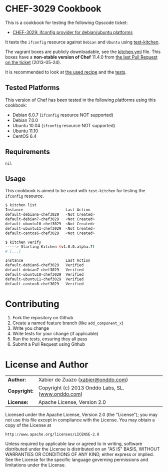 CHEF-3029 Cookbook
==================

This is a cookbook for testing the following Opscode ticket:

* [CHEF-3029: ifconfig provider for debian/ubuntu platforms](http://tickets.opscode.com/browse/CHEF-3029)

It tests the `ifconfig` resource against `Debian` and `Ubuntu` using [test-kitchen](https://github.com/opscode/test-kitchen).

The vagrant boxes are publicly downloadable, see the [kitchen.yml](https://github.com/onddo/chef3029-cookbook/tree/master/.kitchen.yml) file. This boxes have a **non-stable version of Chef** 11.4.0 from [the last Pull Request on the ticket](https://github.com/btm/chef/pull/1) (2013-05-24).

It is recommended to look at [the used recipe](https://github.com/onddo/chef3029-cookbook/tree/master/recipes/default.rb) and the [tests](https://github.com/onddo/chef3029-cookbook/tree/master/test/integration/default/bats/).

Tested Platforms
----------------

This version of Chef has been tested in the following platforms using this cookbook:

* Debian 6.0.7 (`ifconfig` resource NOT supported)
* Debian 7.0.0
* Ubuntu 10.04 (`ifconfig` resource NOT supported)
* Ubuntu 11.10
* CentOS 6.4

Requirements
------------

`nil`

Usage
-----

This cookbook is aimed to be used with `test-kitchen` for testing the `ifconfig` resource.

```bash
$ kitchen list
Instance                   Last Action
default-debian6-chef3029   <Not Created>
default-debian7-chef3029   <Not Created>
default-ubuntu10-chef3029  <Not Created>
default-ubuntu11-chef3029  <Not Created>
default-centos6-chef3029   <Not Created>
```

```bash
$ kitchen verify
-----> Starting Kitchen (v1.0.0.alpha.7)
# [...]
```

```bash
Instance                   Last Action
default-debian6-chef3029   Verified
default-debian7-chef3029   Verified
default-ubuntu10-chef3029  Verified
default-ubuntu11-chef3029  Verified
default-centos6-chef3029   Verified
```

Contributing
============

1. Fork the repository on Github
2. Create a named feature branch (like `add_component_x`)
3. Write you change
4. Write tests for your change (if applicable)
5. Run the tests, ensuring they all pass
6. Submit a Pull Request using Github


License and Author
=====================

|                      |                                          |
|:---------------------|:-----------------------------------------|
| **Author:**          | Xabier de Zuazo (<xabier@onddo.com>)
| **Copyright:**       | Copyright (c) 2013 Onddo Labs, SL. (www.onddo.com)
| **License:**         | Apache License, Version 2.0

Licensed under the Apache License, Version 2.0 (the "License");
you may not use this file except in compliance with the License.
You may obtain a copy of the License at

    http://www.apache.org/licenses/LICENSE-2.0

Unless required by applicable law or agreed to in writing, software
distributed under the License is distributed on an "AS IS" BASIS,
WITHOUT WARRANTIES OR CONDITIONS OF ANY KIND, either express or implied.
See the License for the specific language governing permissions and
limitations under the License.

